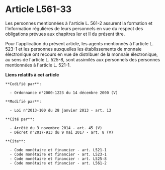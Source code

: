 # Article L561-33

Les personnes mentionnées à l'article L. 561-2 assurent la formation et l'information régulières de leurs personnels en vue
du respect des obligations prévues aux chapitres Ier et II du présent titre. 

Pour l'application du présent article, les agents mentionnés à l'article L. 523-1 et les personnes auxquelles les
établissements de monnaie électronique ont recours en vue de distribuer de la monnaie électronique, au sens de l'article L.
525-8, sont assimilés aux personnels des personnes mentionnées à l'article L. 521-1.

**Liens relatifs à cet article**

	**Codifié par**:

	  - Ordonnance n°2000-1223 du 14 décembre 2000 (V)

	**Modifié par**:

	  - Loi n°2013-100 du 28 janvier 2013 - art. 13

	**Cité par**:

	  - Arrêté du 3 novembre 2014 - art. 45 (V)
	  - Décret n°2017-913 du 9 mai 2017 - art. 8 (V)

	**Cite**:

	  - Code monétaire et financier - art. L521-1
	  - Code monétaire et financier - art. L523-1
	  - Code monétaire et financier - art. L525-8
	  - Code monétaire et financier - art. L561-2
